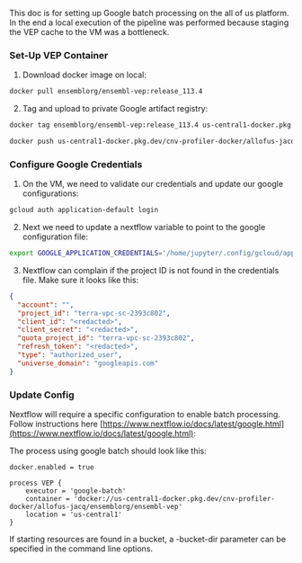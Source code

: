This doc is for setting up Google batch processing on the all of us platform. In the end a local execution of the pipeline was performed because staging the VEP cache to the VM was a bottleneck. 

### Set-Up VEP Container
1. Download docker image on local:
```bash
docker pull ensemblorg/ensembl-vep:release_113.4
```

2. Tag and upload to private Google artifact registry:
```bash
docker tag ensemblorg/ensembl-vep:release_113.4 us-central1-docker.pkg.dev/cnv-profiler-docker/allofus-jacq/ensemblorg/ensembl-vep:release_113.4

docker push us-central1-docker.pkg.dev/cnv-profiler-docker/allofus-jacq/ensemblorg/ensembl-vep:release_113.4
```

### Configure Google Credentials

1. On the VM, we need to validate our credentials and update our google configurations:

```bash
gcloud auth application-default login
```
2. Next we need to update a nextflow variable to point to the google configuration file:

```bash
export GOOGLE_APPLICATION_CREDENTIALS='/home/jupyter/.config/gcloud/application_default_credentials.json'
```
3. Nextflow can complain if the project ID is not found in the credentials file. Make sure it looks like this:

```json
{
  "account": "",
  "project_id": "terra-vpc-sc-2393c802",
  "client_id": "<redacted>",
  "client_secret": "<redacted>",
  "quota_project_id": "terra-vpc-sc-2393c802",
  "refresh_token": "<redacted>",
  "type": "authorized_user",
  "universe_domain": "googleapis.com"
}
```

### Update Config

Nextflow will require a specific configuration to enable batch processing. Follow instructions here [https://www.nextflow.io/docs/latest/google.html](https://www.nextflow.io/docs/latest/google.html): 

The process using google batch should look like this:

```
docker.enabled = true

process VEP {
	executor = 'google-batch'
	container = 'docker://us-central1-docker.pkg.dev/cnv-profiler-docker/allofus-jacq/ensemblorg/ensembl-vep'
	location = 'us-central1'
}

```

If starting resources are found in a bucket,  a -bucket-dir parameter can be specified in the command line options. 


